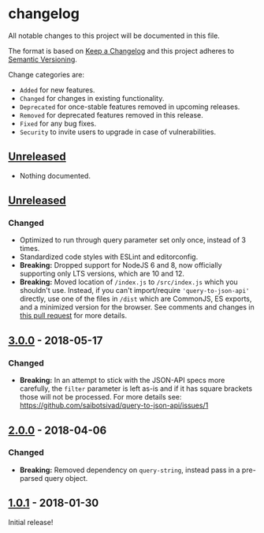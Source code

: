 # changelog

All notable changes to this project will be documented in this file.

The format is based on [Keep a Changelog](http://keepachangelog.com/en/1.0.0/)
and this project adheres to [Semantic Versioning](http://semver.org/spec/v2.0.0.html).

Change categories are:

* `Added` for new features.
* `Changed` for changes in existing functionality.
* `Deprecated` for once-stable features removed in upcoming releases.
* `Removed` for deprecated features removed in this release.
* `Fixed` for any bug fixes.
* `Security` to invite users to upgrade in case of vulnerabilities.

## [Unreleased]
* Nothing documented.

## [Unreleased]
### Changed
* Optimized to run through query parameter set only once, instead of 3 times.
* Standardized code styles with ESLint and editorconfig.
* **Breaking:** Dropped support for NodeJS 6 and 8, now officially
	supporting only LTS versions, which are 10 and 12.
* **Breaking:** Moved location of `/index.js` to `/src/index.js` which
	you shouldn't use. Instead, if you can't import/require `'query-to-json-api'`
	directly, use one of the files in `/dist` which are CommonJS, ES exports,
	and a minimized version for the browser. See comments and changes in
	[this pull request](https://github.com/saibotsivad/query-to-json-api/pull/2)
	for more details.

## [3.0.0] - 2018-05-17
### Changed
* **Breaking:** In an attempt to stick with the JSON-API specs more
    carefully, the `filter` parameter is left as-is and if it has
    square brackets those will not be processed. For more details
    see: https://github.com/saibotsivad/query-to-json-api/issues/1

## [2.0.0] - 2018-04-06
### Changed
* **Breaking:** Removed dependency on `query-string`, instead pass
    in a pre-parsed query object.

## [1.0.1] - 2018-01-30
Initial release!

[Unreleased]: https://github.com/saibotsivad/imap-box-names/compare/develop...master
[3.0.0]: https://github.com/saibotsivad/imap-box-names/compare/v2.0.0...v3.0.0
[2.0.0]: https://github.com/saibotsivad/imap-box-names/compare/v1.0.1...v2.0.0
[1.0.1]: https://github.com/saibotsivad/imap-box-names/compare/v1.0.0...v1.0.1
